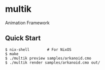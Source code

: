# multik

Animation Framework

## Quick Start

```console
$ nix-shell        # For NixOS
$ make
$ ./multik preview samples/arkanoid.cmo
$ ./multik render samples/arkanoid.cmo out/
```
